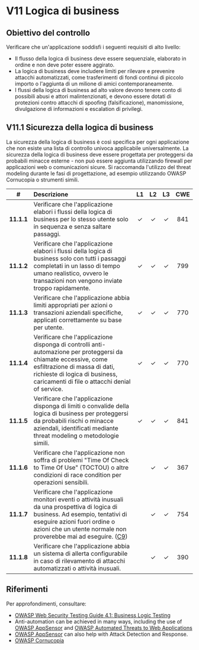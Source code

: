 # V11 Logica di business

## Obiettivo del controllo

Verificare che un'applicazione soddisfi i seguenti requisiti di alto livello:

* Il flusso della logica di business deve essere sequenziale, elaborato in ordine e non deve poter essere aggirato.
* La logica di business deve includere limiti per rilevare e prevenire attacchi automatizzati, come trasferimenti di fondi continui di piccolo importo o l'aggiunta di un milione di amici contemporaneamente.
* I flussi della logica di business ad alto valore devono tenere conto di possibili abusi e attori malintenzionati, e devono essere dotati di protezioni contro attacchi di spoofing (falsificazione), manomissione, divulgazione di informazioni e escalation di privilegi.

## V11.1 Sicurezza della logica di business

La sicurezza della logica di business è così specifica per ogni applicazione che non esiste una lista di controllo univoca applicabile universalmente. La sicurezza della logica di business deve essere progettata per proteggersi da probabili minacce esterne - non può essere aggiunta utilizzando firewall per applicazioni web o comunicazioni sicure. Si raccomanda l'utilizzo del threat modeling durante le fasi di progettazione, ad esempio utilizzando OWASP Cornucopia o strumenti simili.

| # | Descrizione | L1 | L2 | L3 | CWE |
| :---: | :--- | :---: | :---:| :---: | :---: |
| **11.1.1** | Verificare che l'applicazione elabori i flussi della logica di business per lo stesso utente solo in sequenza e senza saltare passaggi. | ✓ | ✓ | ✓ | 841 |
| **11.1.2** | Verificare che l'applicazione elabori i flussi della logica di business solo con tutti i passaggi completati in un lasso di tempo umano realistico, ovvero le transazioni non vengono inviate troppo rapidamente. | ✓ | ✓ | ✓ | 799 |
| **11.1.3** | Verificare che l'applicazione abbia limiti appropriati per azioni o transazioni aziendali specifiche, applicati correttamente su base per utente. | ✓ | ✓ | ✓ | 770 |
| **11.1.4** | Verificare che l'applicazione disponga di controlli anti-automazione per proteggersi da chiamate eccessive, come esfiltrazione di massa di dati, richieste di logica di business, caricamenti di file o attacchi denial of service. | ✓ | ✓ | ✓ | 770 |
| **11.1.5** | Verificare che l'applicazione disponga di limiti o convalide della logica di business per proteggersi da probabili rischi o minacce aziendali, identificati mediante threat modeling o metodologie simili. | ✓ | ✓ | ✓ | 841 |
| **11.1.6** | Verificare che l'applicazione non soffra di problemi "Time Of Check to Time Of Use" (TOCTOU) o altre condizioni di race condition per operazioni sensibili. | | ✓ | ✓ | 367 |
| **11.1.7** | Verificare che l'applicazione monitori eventi o attività inusuali da una prospettiva di logica di business. Ad esempio, tentativi di eseguire azioni fuori ordine o azioni che un utente normale non proverebbe mai ad eseguire. ([C9](https://owasp.org/www-project-proactive-controls/#div-numbering)) | | ✓ | ✓ | 754 |
| **11.1.8** | Verificare che l'applicazione abbia un sistema di allerta configurabile in caso di rilevamento di attacchi automatizzati o attività inusuali. | | ✓ | ✓ | 390 |

## Riferimenti

Per approfondimenti, consultare:

* [OWASP Web Security Testing Guide 4.1: Business Logic Testing](https://owasp.org/www-project-web-security-testing-guide/v41/4-Web_Application_Security_Testing/10-Business_Logic_Testing/README.html)
* Anti-automation can be achieved in many ways, including the use of [OWASP AppSensor](https://github.com/jtmelton/appsensor) and [OWASP Automated Threats to Web Applications](https://owasp.org/www-project-automated-threats-to-web-applications/)
* [OWASP AppSensor](https://github.com/jtmelton/appsensor) can also help with Attack Detection and Response.
* [OWASP Cornucopia](https://owasp.org/www-project-cornucopia/)
